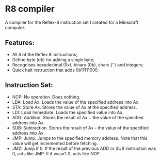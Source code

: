 # R8 compiler
A compiler for the Reflex-8 instruction set I created for a Minecraft computer.

## Features:
- All 8 of the Reflex 8 instructions;
- Define byte (db) for adding a single byte;
- Recognises hexadecimal (0x), binary (0b), chars ('') and integers;
- Quick halt instruction that adds 0b11111000.

## Instruction Set:
- NOP: No operation. Does nothing.
- LDA: Load Ax. Loads the value of the specified address into Ax.
- STA: Store Ax. Stores the value of Ax at the specified address.
- LDI: Load Immediate. Loads the specified value into Ax.
- ADD: Addition. Stores the result of Ax + the value of the specified address into Ax.
- SUB: Subtraction. Stores the result of Ax - the value of the specified address into Ax.
- JMP: Jump. Jumps to the specified memory address. Note that this value will get incremented before fetching.
- JMZ: Jump if 0. If the result of the previous ADD or SUB instruction was 0, acts like JMP.  If it wasn’t 0, acts like NOP. 
